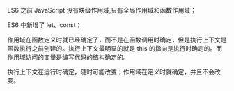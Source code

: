 ES6 之前 JavaScript 没有块级作用域,只有全局作用域和函数作用域；

ES6 中新增了 let、const；

作用域在函数定义时就已经确定了，而不是在函数调用时确定，但是执行上下文是函数执行之前创建的。执行上下文最明显的就是 this 的指向是执行时确定的。而作用域访问的变量是编写代码的结构确定的。

执行上下文在运行时确定，随时可能改变；作用域在定义时就确定，并且不会改变。